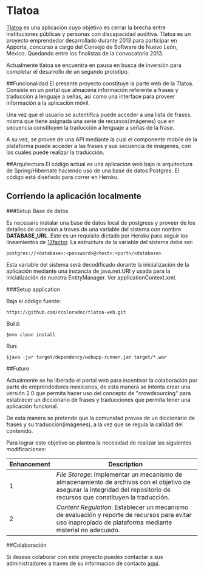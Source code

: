 # Tlatoa

[Tlatoa](www.tlatoa.co) es una aplicación cuyo objetivo es cerrar la brecha entre instituciones públicas y personas con discapacidad auditiva. Tlatoa es un proyecto emprendedor desarrollado durante 2013 para participar en Apporta, concurso a cargo del Consejo de Software de Nuevo León, México. Quedando entre los finalistas de la convocatoria 2013.

Actualmente tlatoa se encuentra en pausa en busca de inversión para completar el desarrollo de un segundo prototipo.

##Funcionalidad
El presente proyecto constituye la parte web de la Tlatoa. Consiste en un portal que almacena información referente a frases y traducción a lenguaje a señas, asi como una interface para proveer información a la aplicación móvil.

Una vez que el usuario se autentifica puede acceder a una lista de frases, misma que tiene asignada una serie de recursos(imágenes) que en secuencia constituyen la traducción a lenguaje a señas de la frase.

A su vez, se provee de una API mediante la cual el componente mobile de la plataforma puede acceder a las frases y sus secuencia de imágenes, con las cuales puede realizar la traducción.  

##Arquitectura
El código actual es una aplicación web bajo la arquitectura de Spring/Hibernate haciendo uso de una base de datos Postgres. El código está diseñado para correr en Heroku.

## Corriendo la aplicación localmente

###Setup Base de datos

Es necesario instalar una base de datos local de postgress y proveer de los detalles de conexion a traves de una variable del sistema con nombre **DATABASE_URL**. Este es un requisito dictado por Heroku para seguir los lineamientos de [12factor](http://12factor.net). La estructura de la variable del sistema debe ser:

    postgres://<database>:<password>@<host>:<port>/<database>

Esta variable del sistema será decodificado durante la inicialización de la aplicación mediante una instancia de java.net.URI y usada para la inicialización de nuestra EntityManager. Ver applicationContext.xml.

###Setup application

Baja el código fuente:

    https://github.com/ccoloradoc/tlatoa-web.git

Build:

    $mvn clean install

Run:

    $java -jar target/dependency/webapp-runner.jar target/*.war


##Futuro

Actualmente se ha liberado el portal web para incentivar la colaboración por parte de emprendedores mexicanos, de esta manera se intenta crear una versión 2.0 que permita hacer uso del concepto de "crowdsourcing" para establecer un diccionario de frases y traducciones que permita tener una aplicación funcional.

De esta manera se pretende que la comunidad provea de un diccionario de frases y su traducción(imágenes), a la vez que se regula la calidad del contenido.

Para lograr este objetivo se plantea la necesidad de realizar las siguientes modificaciones:

Enhancement  | Description
------------ | -------------
1  | *File Storage*: Implementar un mecanismo de almacenamiento de archivos con el objetivo de asegurar la integridad del repositorio de recursos que constituyen la traducción.
2  | *Content Regulation*: Establecer un mecanismo de evaluación y reporte de recursos para evitar uso inapropiado de plataforma mediante material no adecuado.

##Colaboración

Si deseas colaborar con este proyecto puedes contactar a sus administradores a traves de su informacion de contacto [aqui](www.tlatoa.co/team).

